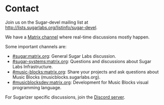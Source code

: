 Contact
=======

Join us on the Sugar-devel mailing list at
<http://lists.sugarlabs.org/listinfo/sugar-devel>.

We have a [Matrix channel][Matrix] where real-time discussions mostly happen. 

Some important channels are:
* [#sugar:matrix.org][sugar_matrix]: General Sugar Labs discussion.
* [#sugar-systems:matrix.org][sugar_systems_matrix]: Questions and discussions about Sugar Labs Infrastructure.
* [#music-blocks:matrix.org][music_blocks_matrix]: Share your projects and ask questions about Music Blocks (musicblocks.sugarlabs.org).
* [#musicblocksdev:matrix.org][music_blocks_dev_matrix]: Development for Music Blocks visual programming language.

For Sugarizer specific discussions, join the [Discord server][sugarizer_discord].

[Matrix]: https://www.matrix.org/
[matrix-reg-wiki]: https://wiki.sugarlabs.org/go/Matrix#How_to_use_Matrix_channels
[sugar_matrix]: https://matrix.to/#/#sugar:matrix.org
[sugar_systems_matrix]: https://matrix.to/#/#sugar-systems:matrix.org
[music_blocks_matrix]: https://matrix.to/#/#music-blocks:matrix.org
[music_blocks_dev_matrix]: https://matrix.to/#/#musicblocksdev:matrix.org
[sugarizer_discord]: https://discord.gg/Djeqr8xAdM
